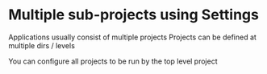 # Multiple sub-projects using Settings

Applications usually consist of multiple projects
Projects can be defined at multiple dirs / levels

You can configure all projects to be run by the top level project

